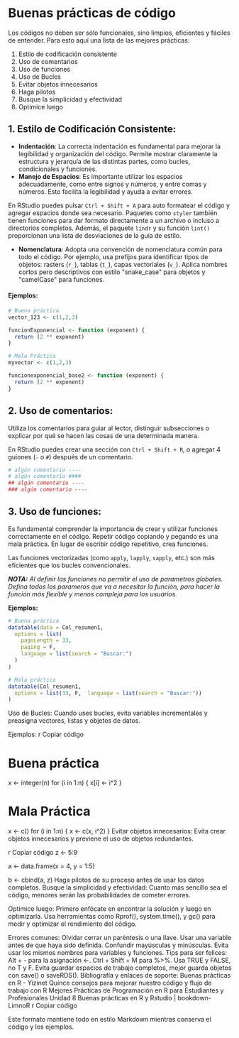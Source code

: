 # Buenas prácticas de código
Los códigos no deben ser sólo funcionales, sino limpios, eficientes y fáciles de entender. Para esto aquí una lista de las mejores prácticas: 

1. Estilo de codificación consistente
2. Uso de comentarios
3. Uso de funciones
4. Uso de Bucles
5. Evitar objetos innecesarios
6. Haga pilotos
7. Busque la simplicidad y efectividad
8. Optimice luego

## 1. Estilo de Codificación Consistente:

- **Indentación**: La correcta indentación es fundamental para mejorar la legibilidad y organización del código. Permite mostrar claramente la estructura y jerarquía de las distintas partes, como bucles, condicionales y funciones.
- **Manejo de Espacios**: Es importante utilizar los espacios adecuadamente, como entre signos y números, y entre comas y números. Esto facilita la legibilidad y ayuda a evitar errores.

En RStudio puedes pulsar `Ctrl + Shift + A` para auto formatear el código y agregar espacios donde sea necesario. Paquetes como `styler` también tienen funciones para dar formato directamente a un archivo o incluso a directorios completos. Además, el paquete `lindr` y su función `lint()` proporcionan una lista de desviaciones de la guía de estilo.

- **Nomenclatura**: Adopta una convención de nomenclatura común para todo el código. Por ejemplo, usa prefijos para identificar tipos de objetos: rasters (`r_`), tablas (`t_`), capas vectoriales (`v_`). Aplica nombres cortos pero descriptivos con estilo "snake_case" para objetos y "camelCase" para funciones.

#### Ejemplos:

```r
# Buena práctica
vector_123 <- c(1,2,3)

funcionExponencial <- function (exponent) {
  return (2 ** exponent)
}

# Mala Práctica
myvector <- c(1,2,3)

funcionexponencial_base2 <- function (exponent) {
  return (2 ** exponent)
}
```
## 2. Uso de comentarios:
Utiliza los comentarios para guiar al lector, distinguir subsecciones o explicar por qué se hacen las cosas de una determinada manera.

En RStudio puedes crear una sección con `Ctrl + Shift + R`, o agregar 4 guiones (`-` o `#`) después de un comentario.

```r
# algún comentario ----
# algún comentario ####
## algún comentario ----
### algún comentario ----
```

## 3. Uso de funciones:
Es fundamental comprender la importancia de crear y utilizar funciones correctamente en el código. Repetir código copiando y pegando es una mala práctica. En lugar de escribir código repetitivo, crea funciones.

Las funciones vectorizadas (como `apply`, `lapply`, `sapply`, etc.) son más eficientes que los bucles convencionales.

***NOTA:*** *Al definir las funciones no permitir el uso de parametros globales. Defina todos los parameros que va a necesitar la función, para hacer la función más flexible y menos compleja para los usuarios.*

**Ejemplos:**
```r
# Buena práctica
datatable(data = Col_resumen1,
  options = list(
    pageLength = 33,
    paging = F,
    language = list(search = "Buscar:")
  )
)

# Mala práctica
datatable(Col_resumen1,
  options = list(33, F,  language = list(search = "Buscar:"))
)

```

Uso de Bucles:
Cuando uses bucles, evita variables incrementales y preasigna vectores, listas y objetos de datos.

Ejemplos:
r
Copiar código
# Buena práctica
x <- integer(n)
for (i in 1:n) {
    x[i] <- i^2
}

# Mala Práctica
x <- c() 
for (i in 1:n) {
    x <- c(x, i^2)
}
Evitar objetos innecesarios:
Evita crear objetos innecesarios y previene el uso de objetos redundantes.

r
Copiar código
z <- 5:9

a <- data.frame(x = 4, y = 1:5)

b <- cbind(a, z)
Haga pilotos de su proceso antes de usar los datos completos.
Busque la simplicidad y efectividad:
Cuanto más sencillo sea el código, menores serán las probabilidades de cometer errores.

Optimice luego:
Primero enfócate en encontrar la solución y luego en optimizarla. Usa herramientas como Rprof(), system.time(), y gc() para medir y optimizar el rendimiento del código.

Errores comunes:
Olvidar cerrar un paréntesis o una llave.
Usar una variable antes de que haya sido definida.
Confundir mayúsculas y minúsculas.
Evita usar los mismos nombres para variables y funciones.
Tips para ser felices:
Alt + - para la asignación <-.
Ctrl + Shift + M para %>%.
Usa TRUE y FALSE, no T y F.
Evita guardar espacios de trabajo completos, mejor guarda objetos con save() o saveRDS().
Bibliografía y enlaces de soporte:
Buenas prácticas en R - Yizinet
Quince consejos para mejorar nuestro código y flujo de trabajo con R
Mejores Prácticas de Programación en R para Estudiantes y Profesionales
Unidad 8 Buenas prácticas en R y Rstudio | bookdown-LimnoR
r
Copiar código

Este formato mantiene todo en estilo Markdown mientras conserva el código y los ejemplos.





